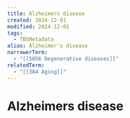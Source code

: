 ```yaml
---
title: Alzheimers disease
created: 2024-12-01
modified: 2024-12-01
tags:
  - TBSMetadata
alias: Alzheimer's disease
narrowerTerm:
  - "[[5056 Degenerative diseases]]"
relatedTerm:
  - "[[384 Aging]]"
---
```

# Alzheimers disease
